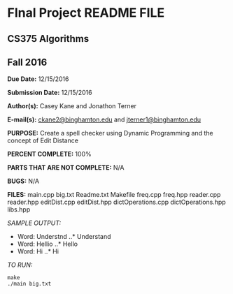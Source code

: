 # FInal Project README FILE
## CS375 Algorithms
## Fall 2016

**Due Date:** 12/15/2016

**Submission Date:** 12/15/2016

**Author(s):** Casey Kane and Jonathon Terner

**E-mail(s):** ckane2@binghamton.edu and jterner1@binghamton.edu


**PURPOSE:** Create a spell checker using Dynamic Programming and the concept of Edit Distance



**PERCENT COMPLETE:** 100%

**PARTS THAT ARE NOT COMPLETE:** N/A

**BUGS:** N/A

**FILES:** main.cpp big.txt Readme.txt Makefile freq.cpp freq.hpp reader.cpp reader.hpp editDist.cpp editDist.hpp dictOperations.cpp dictOperations.hpp libs.hpp

*SAMPLE OUTPUT:*
* Word: Understnd
..* Understand
* Word: Hellio
..* Hello
* Word: Hi
..* Hi

*TO RUN:*
```
make
./main big.txt
```
